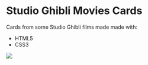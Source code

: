 # Studio Ghibli Movies Cards
 Cards from some Studio Ghibli films made made with:
 * HTML5
 * CSS3
 
 <img src="https://i.pinimg.com/originals/26/1d/6d/261d6da02558faf131ca1714aa30a6db.gif">
 
